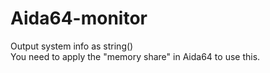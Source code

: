 # Aida64-monitor
Output system info as string()  
You need to apply the "memory share" in Aida64 to use this.
